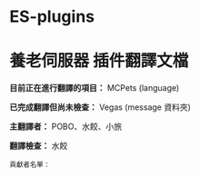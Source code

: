 # ES-plugins
# 養老伺服器 插件翻譯文檔

**目前正在進行翻譯的項目：** MCPets (language)

**已完成翻譯但尚未檢查：** Vegas (message 資料夾)

**主翻譯者：** POBO、水餃、小旅

**翻譯檢查：** 水餃


```
貢獻者名單：

```

